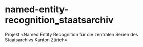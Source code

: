 # named-entity-recognition_staatsarchiv
Projekt «Named Entity Recognition für die zentralen Serien des Staatsarchivs Kanton Zürich» 
